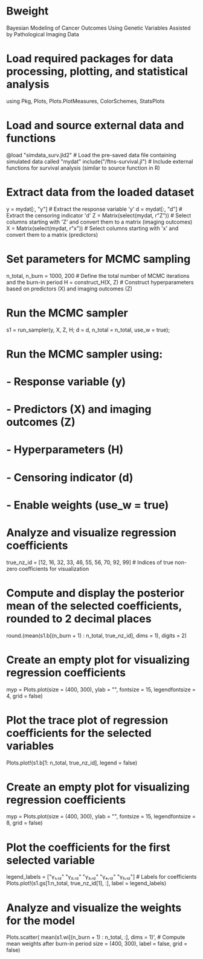 # Bweight
Bayesian Modeling of Cancer Outcomes Using Genetic Variables Assisted by Pathological Imaging Data

# Load required packages for data processing, plotting, and statistical analysis
using Pkg, Plots, Plots.PlotMeasures, ColorSchemes, StatsPlots

# Load and source external data and functions
@load "simdata_surv.jld2"  # Load the pre-saved data file containing simulated data called "mydat"
include("/ftns-survival.jl")  # Include external functions for survival analysis (similar to source function in R)

# Extract data from the loaded dataset
y = mydat[:, "y"]  # Extract the response variable 'y' 
d = mydat[:, "d"]  # Extract the censoring indicator 'd' 
Z = Matrix(select(mydat, r"Z"))  # Select columns starting with 'Z' and convert them to a matrix (imaging outcomes)
X = Matrix(select(mydat, r"x"))  # Select columns starting with 'x' and convert them to a matrix (predictors)

# Set parameters for MCMC sampling
n_total, n_burn = 1000, 200  # Define the total number of MCMC iterations and the burn-in period
H = construct_H(X, Z) # Construct hyperparameters based on predictors (X) and imaging outcomes (Z)

# Run the MCMC sampler
s1 = run_sampler(y, X, Z, H; d = d, n_total = n_total, use_w = true); 
# Run the MCMC sampler using:
#   - Response variable (y)
#   - Predictors (X) and imaging outcomes (Z)
#   - Hyperparameters (H)
#   - Censoring indicator (d)
#   - Enable weights (use_w = true)

# Analyze and visualize regression coefficients
true_nz_id = [12, 16, 32, 33, 46, 55, 56, 70, 92, 99]  # Indices of true non-zero coefficients for visualization

# Compute and display the posterior mean of the selected coefficients, rounded to 2 decimal places
round.(mean(s1.b[(n_burn + 1) : n_total, true_nz_id], dims = 1), digits = 2)

# Create an empty plot for visualizing regression coefficients
myp = Plots.plot(size = (400, 300), ylab = "", fontsize = 15, legendfontsize = 4, grid = false) 
# Plot the trace plot of regression coefficients for the selected variables
Plots.plot!(s1.b[1: n_total, true_nz_id], legend = false) 

# Create an empty plot for visualizing regression coefficients
myp = Plots.plot(size = (400, 300), ylab = "", fontsize = 15, legendfontsize = 8, grid = false)
# Plot the coefficients for the first selected variable
legend_labels = ["γ₁,₁₂" "γ₂,₁₂" "γ₃,₁₂" "γ₄,₁₂" "γ₅,₁₂"]  # Labels for coefficients
Plots.plot!(s1.gs[1:n_total, true_nz_id[1], :], label = legend_labels)

# Analyze and visualize the weights for the model
Plots.scatter(
    mean(s1.wi[(n_burn + 1) : n_total, :], dims = 1)',  # Compute mean weights after burn-in period
    size = (400, 300),  label = false, grid = false)
